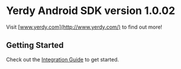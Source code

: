 # Yerdy Android SDK version 1.0.02

Visit [www.yerdy.com](http://www.yerdy.com/) to find out more!

## Getting Started

Check out the [Integration Guide](http://github.com/YerdySDK/yerdy-android/wiki/) to get started.
